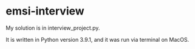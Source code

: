 # emsi-interview

My solution is in interview_project.py. 

It is written in Python version 3.9.1, and it was run via terminal on MacOS.
